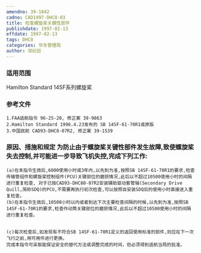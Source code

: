 ```yaml
---
amendno: 39-1842  
cadno: CAD1997-DHC8-03  
title: 检查螺旋桨关键性部件  
publishdate: 1997-02-13  
effdate: 1997-02-13  
tags: DHC8  
categories: 华东管理局  
author: 邬纪召  
---
```

  
### 适用范围  
Hamilton Standard 14SF系列螺旋桨  
  
<!--more-->  
### 参考文件  
    1.FAA适航指令 96-25-20, 修正案 39-9863  
    2.Hamilton Standard 1996.4.23发布的 SB 14SF-61-70R1或原版  
    3.中国民航 CAD93-DHC8-07R2, 修正案 39-1539  
  
### 原因、措施和规定     为防止由于螺旋桨关键性部件发生故障,致使螺旋桨失去控制,并可能进一步导致飞机失控,完成下列工作:  
    (a)在本指令生效后,6000使用小时或3年内,以先到为准,按照SB 14SF-61-70R1的要求,检查传输管组件和螺旋桨控制组件(PCU)关键部位的磨损情况,此后以不超过10500使用小时的间隔进行重复检查, 对于已按CAD93-DHC80-07R2安装辅助驱动套管轴(Secondary Drive Quill,简称SDQ)的PCU,不需要再执行初次检查,可以按照自安装SDQ后的使用小时直接进入重复检查。  
    (b)在本指令生效后,10500小时以内或者到达下次主要检查间隔的时候,以先到为准,按照SB 14SF-61-70R1的要求,检查作动筒关键部位的磨损情况,此后以不超过10500使用小时的间隔进行重复检查。  
  
  
    (c)每次检查后,如发现有不符合SB 14SF-61-70R1定义的返回使用标准的部件,则应在下一次飞行之前,用可用件进行更换。    
    完成本指令可采取能保证安全的替代方法或调整完成的时间，但必须得到适航当局的批准。  
